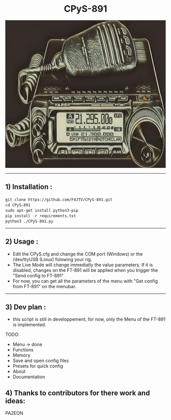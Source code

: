<del><h1 align="center">CPyS-891</h1></del>
<del><p align="center">
    <img src="./images/icon.png" alt="TPOL CCH" width="754" height="464" />
</p></del>

___

## 1) Installation :

`git clone https://github.com/F4JTV/CPyS-891.git `</br>
`cd CPyS-891`</br>
`sudo apt-get install python3-pip`</br>
`pip install -r requirements.txt`</br>
`python3 ./CPyS-891.py`</br>

___

## 2) Usage :

- Edit the CPyS.cfg and change the COM port (Windows) or the /dev/ttyUSB (Linux) folowing your rig.
- The Live Mode will change immediatly the value parameters. If it is disabled, changes on the FT-891 will be applied when you trigger the "Send config to FT-891"
- For now, you can get all the parameters of the menu with "Get config from FT-891" on the menubar.

___

## 3) Dev plan :

- this script is still in developpement, for now, only the Menu of the FT-891 is implemented.

TODO: 
- Menu -> done
- Functions
- Memory
- Save and open config files
- Presets for quick config
- About 
- Documentation

## 4) Thanks to contributors for there work and ideas:
PA2EON